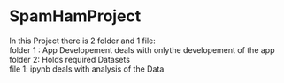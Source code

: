 # SpamHamProject
 In this Project there is 2 folder and 1 file:<br>
 folder 1 : App Developement deals with onlythe developement of the app<br>
 folder 2: Holds required Datasets<br>
 file 1: ipynb deals with analysis of the Data
